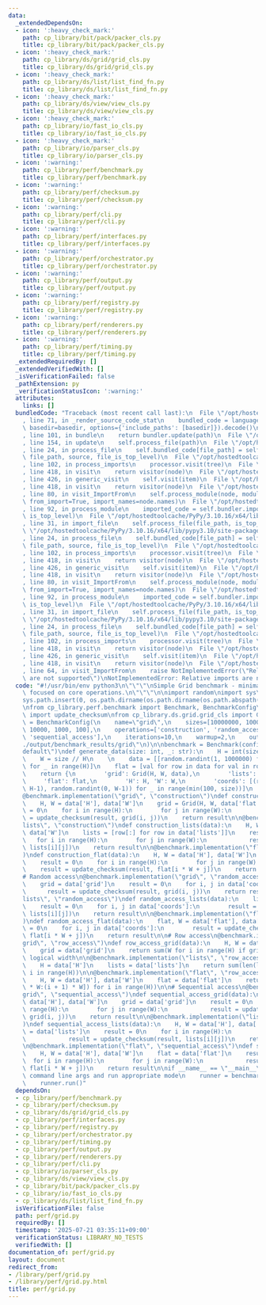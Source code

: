 ```yaml
---
data:
  _extendedDependsOn:
  - icon: ':heavy_check_mark:'
    path: cp_library/bit/pack/packer_cls.py
    title: cp_library/bit/pack/packer_cls.py
  - icon: ':heavy_check_mark:'
    path: cp_library/ds/grid/grid_cls.py
    title: cp_library/ds/grid/grid_cls.py
  - icon: ':heavy_check_mark:'
    path: cp_library/ds/list/list_find_fn.py
    title: cp_library/ds/list/list_find_fn.py
  - icon: ':heavy_check_mark:'
    path: cp_library/ds/view/view_cls.py
    title: cp_library/ds/view/view_cls.py
  - icon: ':heavy_check_mark:'
    path: cp_library/io/fast_io_cls.py
    title: cp_library/io/fast_io_cls.py
  - icon: ':heavy_check_mark:'
    path: cp_library/io/parser_cls.py
    title: cp_library/io/parser_cls.py
  - icon: ':warning:'
    path: cp_library/perf/benchmark.py
    title: cp_library/perf/benchmark.py
  - icon: ':warning:'
    path: cp_library/perf/checksum.py
    title: cp_library/perf/checksum.py
  - icon: ':warning:'
    path: cp_library/perf/cli.py
    title: cp_library/perf/cli.py
  - icon: ':warning:'
    path: cp_library/perf/interfaces.py
    title: cp_library/perf/interfaces.py
  - icon: ':warning:'
    path: cp_library/perf/orchestrator.py
    title: cp_library/perf/orchestrator.py
  - icon: ':warning:'
    path: cp_library/perf/output.py
    title: cp_library/perf/output.py
  - icon: ':warning:'
    path: cp_library/perf/registry.py
    title: cp_library/perf/registry.py
  - icon: ':warning:'
    path: cp_library/perf/renderers.py
    title: cp_library/perf/renderers.py
  - icon: ':warning:'
    path: cp_library/perf/timing.py
    title: cp_library/perf/timing.py
  _extendedRequiredBy: []
  _extendedVerifiedWith: []
  _isVerificationFailed: false
  _pathExtension: py
  _verificationStatusIcon: ':warning:'
  attributes:
    links: []
  bundledCode: "Traceback (most recent call last):\n  File \"/opt/hostedtoolcache/PyPy/3.10.16/x64/lib/pypy3.10/site-packages/onlinejudge_verify/documentation/build.py\"\
    , line 71, in _render_source_code_stat\n    bundled_code = language.bundle(stat.path,\
    \ basedir=basedir, options={'include_paths': [basedir]}).decode()\n  File \"/opt/hostedtoolcache/PyPy/3.10.16/x64/lib/pypy3.10/site-packages/onlinejudge_verify/languages/python.py\"\
    , line 101, in bundle\n    return bundler.update(path)\n  File \"/opt/hostedtoolcache/PyPy/3.10.16/x64/lib/pypy3.10/site-packages/onlinejudge_verify/languages/python_bundle.py\"\
    , line 154, in update\n    self.process_file(path)\n  File \"/opt/hostedtoolcache/PyPy/3.10.16/x64/lib/pypy3.10/site-packages/onlinejudge_verify/languages/python_bundle.py\"\
    , line 24, in process_file\n    self.bundled_code[file_path] = self.process_imports(tree,\
    \ file_path, source, file_is_top_level)\n  File \"/opt/hostedtoolcache/PyPy/3.10.16/x64/lib/pypy3.10/site-packages/onlinejudge_verify/languages/python_bundle.py\"\
    , line 102, in process_imports\n    processor.visit(tree)\n  File \"/opt/hostedtoolcache/PyPy/3.10.16/x64/lib/pypy3.10/ast.py\"\
    , line 418, in visit\n    return visitor(node)\n  File \"/opt/hostedtoolcache/PyPy/3.10.16/x64/lib/pypy3.10/ast.py\"\
    , line 426, in generic_visit\n    self.visit(item)\n  File \"/opt/hostedtoolcache/PyPy/3.10.16/x64/lib/pypy3.10/ast.py\"\
    , line 418, in visit\n    return visitor(node)\n  File \"/opt/hostedtoolcache/PyPy/3.10.16/x64/lib/pypy3.10/site-packages/onlinejudge_verify/languages/python_bundle.py\"\
    , line 80, in visit_ImportFrom\n    self.process_module(node, module_path, file_is_top_level,\
    \ from_import=True, import_names=node.names)\n  File \"/opt/hostedtoolcache/PyPy/3.10.16/x64/lib/pypy3.10/site-packages/onlinejudge_verify/languages/python_bundle.py\"\
    , line 92, in process_module\n    imported_code = self.bundler.import_file(module_path,\
    \ is_top_level)\n  File \"/opt/hostedtoolcache/PyPy/3.10.16/x64/lib/pypy3.10/site-packages/onlinejudge_verify/languages/python_bundle.py\"\
    , line 31, in import_file\n    self.process_file(file_path, is_top_level)\n  File\
    \ \"/opt/hostedtoolcache/PyPy/3.10.16/x64/lib/pypy3.10/site-packages/onlinejudge_verify/languages/python_bundle.py\"\
    , line 24, in process_file\n    self.bundled_code[file_path] = self.process_imports(tree,\
    \ file_path, source, file_is_top_level)\n  File \"/opt/hostedtoolcache/PyPy/3.10.16/x64/lib/pypy3.10/site-packages/onlinejudge_verify/languages/python_bundle.py\"\
    , line 102, in process_imports\n    processor.visit(tree)\n  File \"/opt/hostedtoolcache/PyPy/3.10.16/x64/lib/pypy3.10/ast.py\"\
    , line 418, in visit\n    return visitor(node)\n  File \"/opt/hostedtoolcache/PyPy/3.10.16/x64/lib/pypy3.10/ast.py\"\
    , line 426, in generic_visit\n    self.visit(item)\n  File \"/opt/hostedtoolcache/PyPy/3.10.16/x64/lib/pypy3.10/ast.py\"\
    , line 418, in visit\n    return visitor(node)\n  File \"/opt/hostedtoolcache/PyPy/3.10.16/x64/lib/pypy3.10/site-packages/onlinejudge_verify/languages/python_bundle.py\"\
    , line 80, in visit_ImportFrom\n    self.process_module(node, module_path, file_is_top_level,\
    \ from_import=True, import_names=node.names)\n  File \"/opt/hostedtoolcache/PyPy/3.10.16/x64/lib/pypy3.10/site-packages/onlinejudge_verify/languages/python_bundle.py\"\
    , line 92, in process_module\n    imported_code = self.bundler.import_file(module_path,\
    \ is_top_level)\n  File \"/opt/hostedtoolcache/PyPy/3.10.16/x64/lib/pypy3.10/site-packages/onlinejudge_verify/languages/python_bundle.py\"\
    , line 31, in import_file\n    self.process_file(file_path, is_top_level)\n  File\
    \ \"/opt/hostedtoolcache/PyPy/3.10.16/x64/lib/pypy3.10/site-packages/onlinejudge_verify/languages/python_bundle.py\"\
    , line 24, in process_file\n    self.bundled_code[file_path] = self.process_imports(tree,\
    \ file_path, source, file_is_top_level)\n  File \"/opt/hostedtoolcache/PyPy/3.10.16/x64/lib/pypy3.10/site-packages/onlinejudge_verify/languages/python_bundle.py\"\
    , line 102, in process_imports\n    processor.visit(tree)\n  File \"/opt/hostedtoolcache/PyPy/3.10.16/x64/lib/pypy3.10/ast.py\"\
    , line 418, in visit\n    return visitor(node)\n  File \"/opt/hostedtoolcache/PyPy/3.10.16/x64/lib/pypy3.10/ast.py\"\
    , line 426, in generic_visit\n    self.visit(item)\n  File \"/opt/hostedtoolcache/PyPy/3.10.16/x64/lib/pypy3.10/ast.py\"\
    , line 418, in visit\n    return visitor(node)\n  File \"/opt/hostedtoolcache/PyPy/3.10.16/x64/lib/pypy3.10/site-packages/onlinejudge_verify/languages/python_bundle.py\"\
    , line 64, in visit_ImportFrom\n    raise NotImplementedError(\"Relative imports\
    \ are not supported\")\nNotImplementedError: Relative imports are not supported\n"
  code: "#!/usr/bin/env python3\n\"\"\"\nSimple Grid benchmark - minimal overhead,\
    \ focused on core operations.\n\"\"\"\n\nimport random\nimport sys\nimport os\n\
    sys.path.insert(0, os.path.dirname(os.path.dirname(os.path.abspath(__file__))))\n\
    \nfrom cp_library.perf.benchmark import Benchmark, BenchmarkConfig\nfrom cp_library.perf.checksum\
    \ import update_checksum\nfrom cp_library.ds.grid.grid_cls import Grid\n\nconfig\
    \ = BenchmarkConfig(\n    name=\"grid\",\n    sizes=[10000000, 1000000, 100000,\
    \ 10000, 1000, 100],\n    operations=['construction', 'random_access', 'row_access',\
    \ 'sequential_access'],\n    iterations=10,\n    warmup=2,\n    output_dir=\"\
    ./output/benchmark_results/grid\"\n)\n\nbenchmark = Benchmark(config)\n\n@benchmark.data_generator(\"\
    default\")\ndef generate_data(size: int, _: str):\n    H = int(size ** 0.5)\n\
    \    W = size // H\n    \n    data = [[random.randint(1, 1000000) for _ in range(W)]\
    \ for _ in range(H)]\n    flat = [val for row in data for val in row]\n    \n\
    \    return {\n        'grid': Grid(H, W, data),\n        'lists': data,\n   \
    \     'flat': flat,\n        'H': H, 'W': W,\n        'coords': [(random.randint(0,\
    \ H-1), random.randint(0, W-1)) for _ in range(min(100, size))]\n    }\n\n# Construction\n\
    @benchmark.implementation(\"grid\", \"construction\")\ndef construction_grid(data):\n\
    \    H, W = data['H'], data['W']\n    grid = Grid(H, W, data['flat'])\n    result\
    \ = 0\n    for i in range(H):\n        for j in range(W):\n            result\
    \ = update_checksum(result, grid(i, j))\n    return result\n\n@benchmark.implementation(\"\
    lists\", \"construction\")\ndef construction_lists(data):\n    H, W = data['H'],\
    \ data['W']\n    lists = [row[:] for row in data['lists']]\n    result = 0\n \
    \   for i in range(H):\n        for j in range(W):\n            result = update_checksum(result,\
    \ lists[i][j])\n    return result\n\n@benchmark.implementation(\"flat\", \"construction\"\
    )\ndef construction_flat(data):\n    H, W = data['H'], data['W']\n    flat = data['flat'][:]\n\
    \    result = 0\n    for i in range(H):\n        for j in range(W):\n        \
    \    result = update_checksum(result, flat[i * W + j])\n    return result\n\n\
    # Random access\n@benchmark.implementation(\"grid\", \"random_access\")\ndef random_access_grid(data):\n\
    \    grid = data['grid']\n    result = 0\n    for i, j in data['coords']:\n  \
    \      result = update_checksum(result, grid(i, j))\n    return result\n\n@benchmark.implementation(\"\
    lists\", \"random_access\")\ndef random_access_lists(data):\n    lists = data['lists']\n\
    \    result = 0\n    for i, j in data['coords']:\n        result = update_checksum(result,\
    \ lists[i][j])\n    return result\n\n@benchmark.implementation(\"flat\", \"random_access\"\
    )\ndef random_access_flat(data):\n    flat, W = data['flat'], data['W']\n    result\
    \ = 0\n    for i, j in data['coords']:\n        result = update_checksum(result,\
    \ flat[i * W + j])\n    return result\n\n# Row access\n@benchmark.implementation(\"\
    grid\", \"row_access\")\ndef row_access_grid(data):\n    H, W = data['H'], data['W']\n\
    \    grid = data['grid']\n    return sum(W for i in range(H) if grid[i])  # Count\
    \ logical width\n\n@benchmark.implementation(\"lists\", \"row_access\")\ndef row_access_lists(data):\n\
    \    H = data['H']\n    lists = data['lists']\n    return sum(len(lists[i]) for\
    \ i in range(H))\n\n@benchmark.implementation(\"flat\", \"row_access\")\ndef row_access_flat(data):\n\
    \    H, W = data['H'], data['W']\n    flat = data['flat']\n    return sum(len(flat[i\
    \ * W:(i + 1) * W]) for i in range(H))\n\n# Sequential access\n@benchmark.implementation(\"\
    grid\", \"sequential_access\")\ndef sequential_access_grid(data):\n    H, W =\
    \ data['H'], data['W']\n    grid = data['grid']\n    result = 0\n    for i in\
    \ range(H):\n        for j in range(W):\n            result = update_checksum(result,\
    \ grid(i, j))\n    return result\n\n@benchmark.implementation(\"lists\", \"sequential_access\"\
    )\ndef sequential_access_lists(data):\n    H, W = data['H'], data['W']\n    lists\
    \ = data['lists']\n    result = 0\n    for i in range(H):\n        for j in range(W):\n\
    \            result = update_checksum(result, lists[i][j])\n    return result\n\
    \n@benchmark.implementation(\"flat\", \"sequential_access\")\ndef sequential_access_flat(data):\n\
    \    H, W = data['H'], data['W']\n    flat = data['flat']\n    result = 0\n  \
    \  for i in range(H):\n        for j in range(W):\n            result = update_checksum(result,\
    \ flat[i * W + j])\n    return result\n\nif __name__ == \"__main__\":\n    # Parse\
    \ command line args and run appropriate mode\n    runner = benchmark.parse_args()\n\
    \    runner.run()"
  dependsOn:
  - cp_library/perf/benchmark.py
  - cp_library/perf/checksum.py
  - cp_library/ds/grid/grid_cls.py
  - cp_library/perf/interfaces.py
  - cp_library/perf/registry.py
  - cp_library/perf/orchestrator.py
  - cp_library/perf/timing.py
  - cp_library/perf/output.py
  - cp_library/perf/renderers.py
  - cp_library/perf/cli.py
  - cp_library/io/parser_cls.py
  - cp_library/ds/view/view_cls.py
  - cp_library/bit/pack/packer_cls.py
  - cp_library/io/fast_io_cls.py
  - cp_library/ds/list/list_find_fn.py
  isVerificationFile: false
  path: perf/grid.py
  requiredBy: []
  timestamp: '2025-07-21 03:35:11+09:00'
  verificationStatus: LIBRARY_NO_TESTS
  verifiedWith: []
documentation_of: perf/grid.py
layout: document
redirect_from:
- /library/perf/grid.py
- /library/perf/grid.py.html
title: perf/grid.py
---
```

